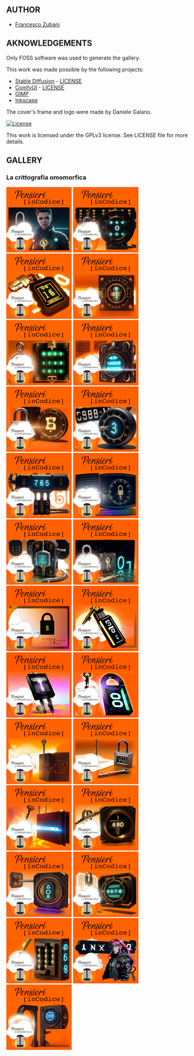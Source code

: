 ## AUTHOR

- [Francesco Zubani](https://www.linkedin.com/in/francesco-zubani-5957081a6/)

## AKNOWLEDGEMENTS

Only FOSS software was used to generate the gallery.

This work was made possible by the following projects:

- [Stable Diffusion](https://github.com/CompVis/stable-diffusion) - [LICENSE](https://github.com/CompVis/stable-diffusion/blob/main/LICENSE)
- [ComfyUI](https://github.com/comfyanonymous/ComfyUI) - [LICENSE](https://github.com/comfyanonymous/ComfyUI/blob/master/LICENSE)
- [GIMP](https://www.gimp.org/)
- [Inkscape](https://inkscape.org/)

The cover's frame and logo were made by Daniele Galano.

[![License](https://img.shields.io/badge/License-GPL%20v3-blue.svg)](http://www.gnu.org/licenses/gpl-3.0)

This work is licensed under the GPLv3 license.
See LICENSE file for more details.

## GALLERY

### La crittografia omomorfica

<div class="gallery">
  <a href="PIC92_01.png"><img class="thumbnail" src="./thumbs/PIC92_01.png" alt="PIC92_01"></a>
  <a href="PIC92_02.png"><img class="thumbnail" src="./thumbs/PIC92_02.png" alt="PIC92_02"></a>
  <a href="PIC92_03.png"><img class="thumbnail" src="./thumbs/PIC92_03.png" alt="PIC92_03"></a>
  <a href="PIC92_04.png"><img class="thumbnail" src="./thumbs/PIC92_04.png" alt="PIC92_04"></a>
  <a href="PIC92_05.png"><img class="thumbnail" src="./thumbs/PIC92_05.png" alt="PIC92_05"></a>
  <a href="PIC92_06.png"><img class="thumbnail" src="./thumbs/PIC92_06.png" alt="PIC92_06"></a>
  <a href="PIC92_07.png"><img class="thumbnail" src="./thumbs/PIC92_07.png" alt="PIC92_07"></a>
  <a href="PIC92_08.png"><img class="thumbnail" src="./thumbs/PIC92_08.png" alt="PIC92_08"></a>
  <a href="PIC92_09.png"><img class="thumbnail" src="./thumbs/PIC92_09.png" alt="PIC92_09"></a>
  <a href="PIC92_10.png"><img class="thumbnail" src="./thumbs/PIC92_10.png" alt="PIC92_10"></a>
  <a href="PIC92_11.png"><img class="thumbnail" src="./thumbs/PIC92_11.png" alt="PIC92_11"></a>
  <a href="PIC92_12.png"><img class="thumbnail" src="./thumbs/PIC92_12.png" alt="PIC92_12"></a>
  <a href="PIC92_13.png"><img class="thumbnail" src="./thumbs/PIC92_13.png" alt="PIC92_13"></a>
  <a href="PIC92_14.png"><img class="thumbnail" src="./thumbs/PIC92_14.png" alt="PIC92_14"></a>
  <a href="PIC92_15.png"><img class="thumbnail" src="./thumbs/PIC92_15.png" alt="PIC92_15"></a>
  <a href="PIC92_16.png"><img class="thumbnail" src="./thumbs/PIC92_16.png" alt="PIC92_16"></a>
  <a href="PIC92_17.png"><img class="thumbnail" src="./thumbs/PIC92_17.png" alt="PIC92_17"></a>
  <a href="PIC92_18.png"><img class="thumbnail" src="./thumbs/PIC92_18.png" alt="PIC92_18"></a>
  <a href="PIC92_19.png"><img class="thumbnail" src="./thumbs/PIC92_19.png" alt="PIC92_19"></a>
  <a href="PIC92_20.png"><img class="thumbnail" src="./thumbs/PIC92_20.png" alt="PIC92_20"></a>
  <a href="PIC92_21.png"><img class="thumbnail" src="./thumbs/PIC92_21.png" alt="PIC92_21"></a>
  <a href="PIC92_22.png"><img class="thumbnail" src="./thumbs/PIC92_22.png" alt="PIC92_22"></a>
  <a href="PIC92_23.png"><img class="thumbnail" src="./thumbs/PIC92_23.png" alt="PIC92_23"></a>
  <a href="PIC92_24.png"><img class="thumbnail" src="./thumbs/PIC92_24.png" alt="PIC92_24"></a>
  <a href="PIC92_25.png"><img class="thumbnail" src="./thumbs/PIC92_25.png" alt="PIC92_25"></a>
</div>
</body>
</html>
